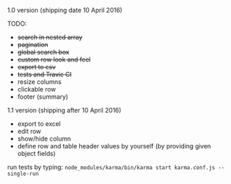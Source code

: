 1.0 version (shipping date 10 April 2016)

TODO:

- ~~search in nested array~~
- ~~pagination~~
- ~~global search box~~
- ~~custom row look and feel~~
- ~~export to csv~~
- ~~tests and Travic CI~~
- resize columns
- clickable row
- footer (summary)

1.1 version (shipping after 10 April 2016)
- export to excel
- edit row
- show/hide column
- define row and table header values by yourself (by providing given object fields)

run tests by typing:
`node_modules/karma/bin/karma start karma.conf.js --single-run`